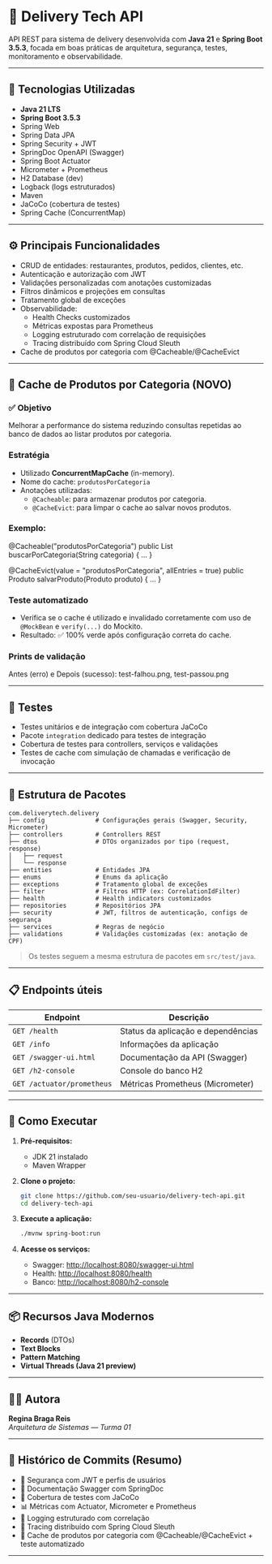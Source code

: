 # 🍔 Delivery Tech API

API REST para sistema de delivery desenvolvida com **Java 21** e **Spring Boot 3.5.3**, focada em boas práticas de arquitetura, segurança, testes, monitoramento e observabilidade.

---

## 🚀 Tecnologias Utilizadas

- **Java 21 LTS**
- **Spring Boot 3.5.3**
- Spring Web
- Spring Data JPA
- Spring Security + JWT
- SpringDoc OpenAPI (Swagger)
- Spring Boot Actuator
- Micrometer + Prometheus
- H2 Database (dev)
- Logback (logs estruturados)
- Maven
- JaCoCo (cobertura de testes)
- Spring Cache (ConcurrentMap)

---

## ⚙️ Principais Funcionalidades

- CRUD de entidades: restaurantes, produtos, pedidos, clientes, etc.
- Autenticação e autorização com JWT
- Validações personalizadas com anotações customizadas
- Filtros dinâmicos e projeções em consultas
- Tratamento global de exceções
- Observabilidade:
  - Health Checks customizados
  - Métricas expostas para Prometheus
  - Logging estruturado com correlação de requisições
  - Tracing distribuído com Spring Cloud Sleuth
- Cache de produtos por categoria com @Cacheable/@CacheEvict

---

## 🧠 Cache de Produtos por Categoria (NOVO)

### ✅ Objetivo
Melhorar a performance do sistema reduzindo consultas repetidas ao banco de dados ao listar produtos por categoria.

### Estratégia
- Utilizado **ConcurrentMapCache** (in-memory).
- Nome do cache: `produtosPorCategoria`
- Anotações utilizadas:
  - `@Cacheable`: para armazenar produtos por categoria.
  - `@CacheEvict`: para limpar o cache ao salvar novos produtos.

### Exemplo:
@Cacheable("produtosPorCategoria")
public List<Produto> buscarPorCategoria(String categoria) { ... }

@CacheEvict(value = "produtosPorCategoria", allEntries = true)
public Produto salvarProduto(Produto produto) { ... }

### Teste automatizado
- Verifica se o cache é utilizado e invalidado corretamente com uso de `@MockBean` e `verify(...)` do Mockito.
- Resultado: ✅ 100% verde após configuração correta do cache.

### Prints de validação
Antes (erro) e Depois (sucesso): test-falhou.png, test-passou.png

---

## 🧪 Testes

- Testes unitários e de integração com cobertura JaCoCo
- Pacote `integration` dedicado para testes de integração
- Cobertura de testes para controllers, serviços e validações
- Testes de cache com simulação de chamadas e verificação de invocação

---

## 📁 Estrutura de Pacotes

```
com.deliverytech.delivery
├── config              # Configurações gerais (Swagger, Security, Micrometer)
├── controllers         # Controllers REST
├── dtos                # DTOs organizados por tipo (request, response)
│   ├── request
│   └── response
├── entities            # Entidades JPA
├── enums               # Enums da aplicação
├── exceptions          # Tratamento global de exceções
├── filter              # Filtros HTTP (ex: CorrelationIdFilter)
├── health              # Health indicators customizados
├── repositories        # Repositórios JPA
├── security            # JWT, filtros de autenticação, configs de segurança
├── services            # Regras de negócio
├── validations         # Validações customizadas (ex: anotação de CPF)
```

> Os testes seguem a mesma estrutura de pacotes em `src/test/java`.

---

## 📋 Endpoints úteis

| Endpoint                  | Descrição                            |
|---------------------------|----------------------------------------|
| `GET /health`            | Status da aplicação e dependências    |
| `GET /info`              | Informações da aplicação              |
| `GET /swagger-ui.html`   | Documentação da API (Swagger)         |
| `GET /h2-console`        | Console do banco H2                   |
| `GET /actuator/prometheus` | Métricas Prometheus (Micrometer)     |

---

## 🏃 Como Executar

1. **Pré-requisitos:**
   - JDK 21 instalado
   - Maven Wrapper

2. **Clone o projeto:**
   ```bash
   git clone https://github.com/seu-usuario/delivery-tech-api.git
   cd delivery-tech-api
   ```

3. **Execute a aplicação:**
   ```bash
   ./mvnw spring-boot:run
   ```

4. **Acesse os serviços:**
   - Swagger: [http://localhost:8080/swagger-ui.html](http://localhost:8080/swagger-ui.html)
   - Health: [http://localhost:8080/health](http://localhost:8080/health)
   - Banco: [http://localhost:8080/h2-console](http://localhost:8080/h2-console)

---

## 📦 Recursos Java Modernos

- **Records** (DTOs)
- **Text Blocks**
- **Pattern Matching**
- **Virtual Threads (Java 21 preview)**

---

## 👩‍💻 Autora

**Regina Braga Reis**  
_Arquitetura de Sistemas — Turma 01_

---

## 📌 Histórico de Commits (Resumo)

- 🔐 Segurança com JWT e perfis de usuários
- 📄 Documentação Swagger com SpringDoc
- 🧪 Cobertura de testes com JaCoCo
- 📊 Métricas com Actuator, Micrometer e Prometheus
- 📑 Logging estruturado com correlação
- 🔭 Tracing distribuído com Spring Cloud Sleuth
- 🧠 Cache de produtos por categoria com @Cacheable/@CacheEvict + teste automatizado
---